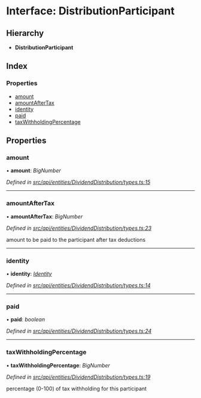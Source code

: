 # Interface: DistributionParticipant

## Hierarchy

* **DistributionParticipant**

## Index

### Properties

* [amount](distributionparticipant.md#amount)
* [amountAfterTax](distributionparticipant.md#amountaftertax)
* [identity](distributionparticipant.md#identity)
* [paid](distributionparticipant.md#paid)
* [taxWithholdingPercentage](distributionparticipant.md#taxwithholdingpercentage)

## Properties

###  amount

• **amount**: *BigNumber*

*Defined in [src/api/entities/DividendDistribution/types.ts:15](https://github.com/PolymathNetwork/polymesh-sdk/blob/38ee8078/src/api/entities/DividendDistribution/types.ts#L15)*

___

###  amountAfterTax

• **amountAfterTax**: *BigNumber*

*Defined in [src/api/entities/DividendDistribution/types.ts:23](https://github.com/PolymathNetwork/polymesh-sdk/blob/38ee8078/src/api/entities/DividendDistribution/types.ts#L23)*

amount to be paid to the participant after tax deductions

___

###  identity

• **identity**: *[Identity](../classes/identity.md)*

*Defined in [src/api/entities/DividendDistribution/types.ts:14](https://github.com/PolymathNetwork/polymesh-sdk/blob/38ee8078/src/api/entities/DividendDistribution/types.ts#L14)*

___

###  paid

• **paid**: *boolean*

*Defined in [src/api/entities/DividendDistribution/types.ts:24](https://github.com/PolymathNetwork/polymesh-sdk/blob/38ee8078/src/api/entities/DividendDistribution/types.ts#L24)*

___

###  taxWithholdingPercentage

• **taxWithholdingPercentage**: *BigNumber*

*Defined in [src/api/entities/DividendDistribution/types.ts:19](https://github.com/PolymathNetwork/polymesh-sdk/blob/38ee8078/src/api/entities/DividendDistribution/types.ts#L19)*

percentage (0-100) of tax withholding for this participant
